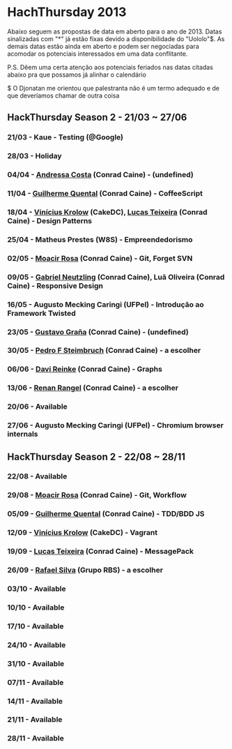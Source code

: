 # HachThursday 2013

Abaixo seguem as propostas de data em aberto para o ano de 2013. Datas sinalizadas com "*" já estão fixas devido a 
disponibilidade do "Uololo"$. As demais datas estão ainda em aberto e podem ser negociadas para acomodar os 
potenciais interessados em uma data conflitante.

P.S. Dêem uma certa atenção aos potenciais feriados nas datas citadas abaixo pra que possamos já alinhar o calendário

$ O Djonatan me orientou que palestranta não é um termo adequado e de que deveríamos chamar de outra coisa

## HackThursday Season 2 - 21/03 ~ 27/06

### 21/03 - Kaue - Testing (@Google)
### 28/03 - Holiday
### 04/04 - [Andressa Costa](http://github.com/andressacosta) (Conrad Caine) - (undefined)
### 11/04 - [Guilherme Quental](http://github.com/gquental) (Conrad Caine) - CoffeeScript
### 18/04 - [Vinícius Krolow](http://github.com/krolow) (CakeDC), [Lucas Teixeira](http://github.com/loteixeira) (Conrad Caine) - Design Patterns
### 25/04 - Matheus Prestes (W8S) - Empreendedorismo
### 02/05 - [Moacir Rosa](http://github.com/moacirosa)  (Conrad Caine) - Git, Forget SVN
### 09/05 - [Gabriel Neutzling](https://github.com/gneutzling) (Conrad Caine), Luã Oliveira (Conrad Caine) - Responsive Design
### 16/05 - Augusto Mecking Caringi (UFPel) - Introdução ao Framework Twisted
### 23/05 - [Gustavo Graña](http://github.com/ggrana) (Conrad Caine) - (undefined)
### 30/05 - [Pedro F Steimbruch](https://github.com/pedrofs) (Conrad Caine) - a escolher
### 06/06 - [Davi Reinke](http://github.com/dreinke) (Conrad Caine) - Graphs
### 13/06 - [Renan Rangel](http://github.com/rvrangel) (Conrad Caine) - a escolher
### 20/06 - Available
### 27/06 - Augusto Mecking Caringi (UFPel) - Chromium browser internals


## HackThursday Season 2 - 22/08 ~ 28/11

### 22/08 - Available
### 29/08 - [Moacir Rosa](http://github.com/moacirosa) (Conrad Caine) - Git, Workflow
### 05/09 - [Guilherme Quental](http://github.com/gquental) (Conrad Caine) - TDD/BDD JS
### 12/09 - [Vinícius Krolow](http://github.com/krolow) (CakeDC) - Vagrant
### 19/09 - [Lucas Teixeira](http://github.com/loteixeira) (Conrad Caine) - MessagePack
### 26/09 - [Rafael Silva](http://github.com/rssilva) (Grupo RBS) - a escolher
### 03/10 - Available
### 10/10 - Available
### 17/10 - Available
### 24/10 - Available
### 31/10 - Available
### 07/11 - Available
### 14/11 - Available
### 21/11 - Available
### 28/11 - Available
